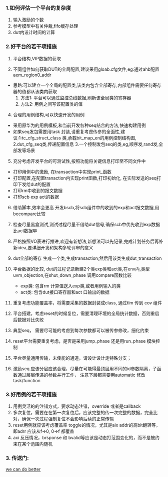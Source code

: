 ### 1.如何评估一个平台的复杂度
1. 输入激励的个数
2. 参考模型中有关仲裁,fifo缓存处理
3. dut内设计时间的计算

### 2.好平台的若干项措施
1. 平台结构,VIP数据的获取
   
3. 不同组件如何获取DUT的全局配置,建议采用gloab.cfg文件,eg:通过ahb配置aem_region0_addr
- 思路:可以建立一个全局的配置类,该类内包含全部寄存,内部组件需要任何寄存器的值都从该类内获取
   1. 方法1: 平台可以通过监控总线数据,刷新该全局类的寄存器
   2. 方法2: 用例之间写该配置类的值
     
4. 合理的用例结构,可以快速开发的用例
  - 采用原华为的用例模板,和当前开发各种seq结合的方法,快速构建用例
  - 如果seq发包需要用task 封装,请重复考虑传参的全面性,建议:1:tc_cfg_struct_class 类,承载bit_map_en的用例控制结构图, 2.dut_cfg_seq类,传递配置信息 3.一个控制发包seq的类,eg,顺序发,rand发,全部发等场景

5. 充分考虑开发平台的可测试性,按照功能将关键信息打印至不同文件中
  - 打印用例中的激励, 在transaction中实现print_函数
  - 打印配置,在配置tranaction内实现print函数,打印初始化, 在实际发送的seq打印下发给dut的配置
  - 打印rm中收到的报文数据
  - 打印scb exp act的数据
    
6. 借助脚本,效率会更高
  开发bscb,将scb组件中的收到的exp和act报文数据,用becompare比较

7. 检查尽量黑盒测试,测试过程尽量不借助dut信号,确保scb中优先收到exp数据比act数据早
8. 严格按照VO表进行推进,欢迎有新想法,新想法可以先记录,完成计划任务后再补新idea,要详细开发和架构多轮评审的意义
9. dut全部的寄存 生成一个类,生成transaction;然后用该类生成dut_transaction
10. 平台数据的比较, dut的过程记录新建2个类exp类和act类,在env内,类型uvm_objection,在shut_down_phase 调用compare函数比较
    - exp类: 包含rm 计算值送入exp类,或者用例输入的类
    - act类: 包含dut接口寄存器和act 口输出的数据
11. 重复考虑功能覆盖率，将需要采集的数据封装成class, 通过tlm 传到 cov 组件
12. 平台搭建，考虑reset的时候复位，需要清理环境的全局统计数据，否则重启后数据对比失败
13. 典型seq， 需要尽可能的考虑到每次参数都可以被传参修改，细化约束
14.  reset平台需要重复考虑，是否是采用jump_phase 还是用run_phase 模块控制
15.  平台尽量通用传输，未使能的通道，请设计设计走特殊分支；
16.  激励seq 应该分层应该合理，尽量在可能得最顶层用不同的id参数隔离，子函数通过层层传递的参数并行工作， 注意下层都需要用automatic 修改task/function

### 3.好用例的若干项措施
1.  用例灵活的的注错方式，要求动态注错，override 或者是callback
2.  多次复位，需要在在第一次复位后，应该完整的传一次完整的数据，完全比对，确保一次过程强制复位不会影响后续的正常传输
3.  reset用例就应该考虑覆盖率 toggle的情况，尤其是aix addr的高bit翻转等，即adrr 应该从f->0, 0->f 都覆盖
4.  axi 反压情况，brsponse 和 bvalid等应该是动态打范围变化的，而不是被约束在某个范围内随机

### 3. 传送门:
[we can do better](https://github.com/bulaqi/IC-DV.github.io/blob/main/doc/%5BTOP%5D%20we%20can%20do%20better.md)
